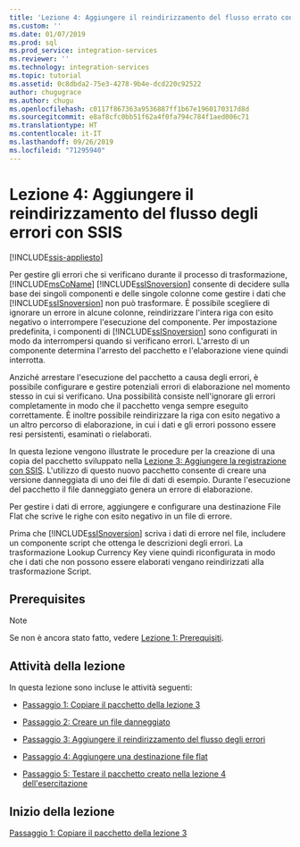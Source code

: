 ```yaml
---
title: 'Lezione 4: Aggiungere il reindirizzamento del flusso errato con SSIS | Microsoft Docs'
ms.custom: ''
ms.date: 01/07/2019
ms.prod: sql
ms.prod_service: integration-services
ms.reviewer: ''
ms.technology: integration-services
ms.topic: tutorial
ms.assetid: 0c8dbda2-75e3-4278-9b4e-dcd220c92522
author: chugugrace
ms.author: chugu
ms.openlocfilehash: c0117f867363a9536887ff1b67e1960170317d8d
ms.sourcegitcommit: e8af8cfc0bb51f62a4f0fa794c784f1aed006c71
ms.translationtype: HT
ms.contentlocale: it-IT
ms.lasthandoff: 09/26/2019
ms.locfileid: "71295940"
---
```

# <a name="lesson-4-add-error-flow-redirection-with-ssis"></a>Lezione 4: Aggiungere il reindirizzamento del flusso degli errori con SSIS

[!INCLUDE[ssis-appliesto](../includes/ssis-appliesto-ssvrpluslinux-asdb-asdw-xxx.md)]



Per gestire gli errori che si verificano durante il processo di trasformazione, [!INCLUDE[msCoName](../includes/msconame-md.md)] [!INCLUDE[ssISnoversion](../includes/ssisnoversion-md.md)] consente di decidere sulla base dei singoli componenti e delle singole colonne come gestire i dati che [!INCLUDE[ssISnoversion](../includes/ssisnoversion-md.md)] non può trasformare. È possibile scegliere di ignorare un errore in alcune colonne, reindirizzare l'intera riga con esito negativo o interrompere l'esecuzione del componente. Per impostazione predefinita, i componenti di [!INCLUDE[ssISnoversion](../includes/ssisnoversion-md.md)] sono configurati in modo da interrompersi quando si verificano errori. L'arresto di un componente determina l'arresto del pacchetto e l'elaborazione viene quindi interrotta.  
  
Anziché arrestare l'esecuzione del pacchetto a causa degli errori, è possibile configurare e gestire potenziali errori di elaborazione nel momento stesso in cui si verificano. Una possibilità consiste nell'ignorare gli errori completamente in modo che il pacchetto venga sempre eseguito correttamente. È inoltre possibile reindirizzare la riga con esito negativo a un altro percorso di elaborazione, in cui i dati e gli errori possono essere resi persistenti, esaminati o rielaborati.  
  
In questa lezione vengono illustrate le procedure per la creazione di una copia del pacchetto sviluppato nella [Lezione 3: Aggiungere la registrazione con SSIS](../integration-services/lesson-3-add-logging-with-ssis.md). L'utilizzo di questo nuovo pacchetto consente di creare una versione danneggiata di uno dei file di dati di esempio. Durante l'esecuzione del pacchetto il file danneggiato genera un errore di elaborazione.  
  
Per gestire i dati di errore, aggiungere e configurare una destinazione File Flat che scrive le righe con esito negativo in un file di errore. 
  
Prima che [!INCLUDE[ssISnoversion](../includes/ssisnoversion-md.md)] scriva i dati di errore nel file, includere un componente script che ottenga le descrizioni degli errori. La trasformazione Lookup Currency Key viene quindi riconfigurata in modo che i dati che non possono essere elaborati vengano reindirizzati alla trasformazione Script.  
  
## <a name="prerequisites"></a>Prerequisites

> [!NOTE]
> Se non è ancora stato fatto, vedere [Lezione 1: Prerequisiti](../integration-services/lesson-1-create-a-project-and-basic-package-with-ssis.md#prerequisites).
 
## <a name="lesson-task"></a>Attività della lezione
In questa lezione sono incluse le attività seguenti:  
  
-   [Passaggio 1: Copiare il pacchetto della lezione 3](../integration-services/lesson-4-1-copying-the-lesson-3-package.md)  
  
-   [Passaggio 2: Creare un file danneggiato](../integration-services/lesson-4-2-creating-a-corrupted-file.md)  
  
-   [Passaggio 3: Aggiungere il reindirizzamento del flusso degli errori](../integration-services/lesson-4-3-adding-error-flow-redirection.md)  
  
-   [Passaggio 4: Aggiungere una destinazione file flat](../integration-services/lesson-4-4-adding-a-flat-file-destination.md)  
  
-   [Passaggio 5: Testare il pacchetto creato nella lezione 4 dell'esercitazione](../integration-services/lesson-4-5-testing-the-lesson-4-tutorial-package.md)  
  
## <a name="start-the-lesson"></a>Inizio della lezione  
[Passaggio 1: Copiare il pacchetto della lezione 3](../integration-services/lesson-4-1-copying-the-lesson-3-package.md)  
  
  
  
